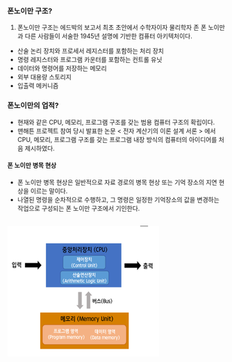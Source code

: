 ### 폰노이만 구조?
1. 폰노이만 구조는 에드박의 보고서 최초 초안에서 수학자이자 물리학자 존 폰 노이만 과 다른 사람들이 서술한 1945년 설명에 기반한 컴퓨터 아키텍처이다.
- 산술 논리 장치와 프로세서 레지스터를 포함하는 처리 장치
- 명령 레지스터와 프로그램 카운터를 포함하는 컨트롤 유닛
- 데이터와 명령어를 저장하는 메모리
- 외부 대용량 스토리지
- 입출력 메커니즘

### 폰노이만의 업적?
- 현재와 같은 CPU, 메모리, 프로그램 구조를 갖는 범용 컴퓨터 구조의 확립이다.
- 맨해튼 프로젝트 참여 당시 발표한 논문 < 전자 계산기의 이론 설계 서론 > 에서 CPU, 메모리, 프로그램 구조를 갖는 프로그램 내장 방식의 컴퓨터의 아이디어를 처음 제시하였다.

#### 폰 노이만 병목 현상
- 폰 노이만 병목 현상은 일반적으로 자료 경로의 병목 현상 또는 기억 장소의 지연 현상을 이르는 말이다.
- 나열된 명령을 순차적으로 수행하고, 그 명령은 일정한 기억장소의 값을 변경하는 작업으로 구성되는 폰 노이만 구조에서 기인한다.  
<br/>
<img src="../images/vonNeumann.png" width="350" height="300"/>